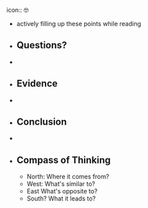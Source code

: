 icon:: 🤓

- actively filling up these points while reading
- ## Questions?
-
- ## Evidence
-
- ## Conclusion
-
- ## Compass of Thinking
	- North: Where it comes from?
	- West: What's similar to?
	- East What's opposite to?
	- South? What it leads to?